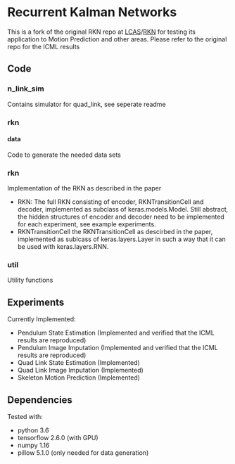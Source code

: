 # Recurrent Kalman Networks

This is a fork of the original RKN repo at [LCAS](https://github.com/LCAS)/[RKN](https://github.com/LCAS/RKN) for testing its application to Motion Prediction and other areas. Please refer to the original repo for the ICML results

## Code

### n_link_sim
  Contains simulator for quad_link, see seperate readme
  
### rkn
#### data
Code to generate the needed data sets

### rkn
Implementation of the RKN as described in the paper
  - RKN: The full RKN consisting of encoder, RKNTransitionCell and decoder, implemented as subclass of keras.models.Model. Still abstract, the hidden structures of encoder and decoder need to be implemented for each experiment, see example experiments.
  - RKNTransitionCell the RKNTransitionCell as descirbed in the paper, implemented as sublcass of keras.layers.Layer in such a way that it can be used with keras.layers.RNN. 

### util
Utility functions

## Experiments

Currently Implemented:
  - Pendulum State Estimation (Implemented and verified that the ICML results are reproduced)
  - Pendulum Image Imputation (Implemented and verified that the ICML results are reproduced)
  - Quad Link State Estimation (Implemented)
  - Quad Link Image Imputation (Implemented)
  - Skeleton Motion Prediction (Implemented)


## Dependencies

Tested with:
  - python 3.6
  - tensorflow 2.6.0 (with GPU)
  - numpy 1.16
  - pillow 5.1.0 (only needed for data generation)

